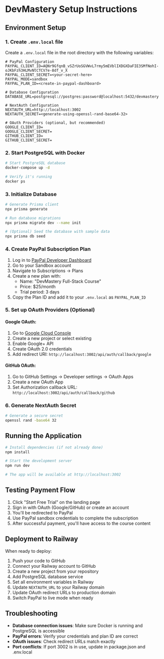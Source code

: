# DevMastery Setup Instructions

## Environment Setup

### 1. Create `.env.local` file
Create a `.env.local` file in the root directory with the following variables:

```env
# PayPal Configuration
PAYPAL_CLIENT_ID=AQNr9GfqnB_vSZrUoSGVWvL7rmy5mEVblIXDGXDaFIE3SMfNohI-oJKbFzh3HLMvNtCTCV7e-8df_v_X
PAYPAL_CLIENT_SECRET=<your-secret-here>
PAYPAL_MODE=sandbox
PAYPAL_PLAN_ID=<create-in-paypal-dashboard>

# Database Configuration
DATABASE_URL=postgresql://postgres:password@localhost:5432/devmastery

# NextAuth Configuration
NEXTAUTH_URL=http://localhost:3002
NEXTAUTH_SECRET=<generate-using-openssl-rand-base64-32>

# OAuth Providers (optional, but recommended)
GOOGLE_CLIENT_ID=
GOOGLE_CLIENT_SECRET=
GITHUB_CLIENT_ID=
GITHUB_CLIENT_SECRET=
```

### 2. Start PostgreSQL with Docker

```bash
# Start PostgreSQL database
docker-compose up -d

# Verify it's running
docker ps
```

### 3. Initialize Database

```bash
# Generate Prisma client
npx prisma generate

# Run database migrations
npx prisma migrate dev --name init

# (Optional) Seed the database with sample data
npx prisma db seed
```

### 4. Create PayPal Subscription Plan

1. Log in to [PayPal Developer Dashboard](https://developer.paypal.com)
2. Go to your Sandbox account
3. Navigate to Subscriptions → Plans
4. Create a new plan with:
   - Name: "DevMastery Full-Stack Course"
   - Price: $25/month
   - Trial period: 3 days
5. Copy the Plan ID and add it to your `.env.local` as `PAYPAL_PLAN_ID`

### 5. Set up OAuth Providers (Optional)

#### Google OAuth:
1. Go to [Google Cloud Console](https://console.cloud.google.com)
2. Create a new project or select existing
3. Enable Google+ API
4. Create OAuth 2.0 credentials
5. Add redirect URI: `http://localhost:3002/api/auth/callback/google`

#### GitHub OAuth:
1. Go to GitHub Settings → Developer settings → OAuth Apps
2. Create a new OAuth App
3. Set Authorization callback URL: `http://localhost:3002/api/auth/callback/github`

### 6. Generate NextAuth Secret

```bash
# Generate a secure secret
openssl rand -base64 32
```

## Running the Application

```bash
# Install dependencies (if not already done)
npm install

# Start the development server
npm run dev

# The app will be available at http://localhost:3002
```

## Testing Payment Flow

1. Click "Start Free Trial" on the landing page
2. Sign in with OAuth (Google/GitHub) or create an account
3. You'll be redirected to PayPal
4. Use PayPal sandbox credentials to complete the subscription
5. After successful payment, you'll have access to the course content

## Deployment to Railway

When ready to deploy:

1. Push your code to GitHub
2. Connect your Railway account to GitHub
3. Create a new project from your repository
4. Add PostgreSQL database service
5. Set all environment variables in Railway
6. Update `NEXTAUTH_URL` to your Railway domain
7. Update OAuth redirect URLs to production domain
8. Switch PayPal to live mode when ready

## Troubleshooting

- **Database connection issues**: Make sure Docker is running and PostgreSQL is accessible
- **PayPal errors**: Verify your credentials and plan ID are correct
- **OAuth issues**: Check redirect URLs match exactly
- **Port conflicts**: If port 3002 is in use, update in package.json and .env.local 